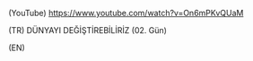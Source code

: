 (YouTube) https://www.youtube.com/watch?v=On6mPKvQUaM

(TR) DÜNYAYI DEĞİŞTİREBİLİRİZ (02. Gün)

(EN)
